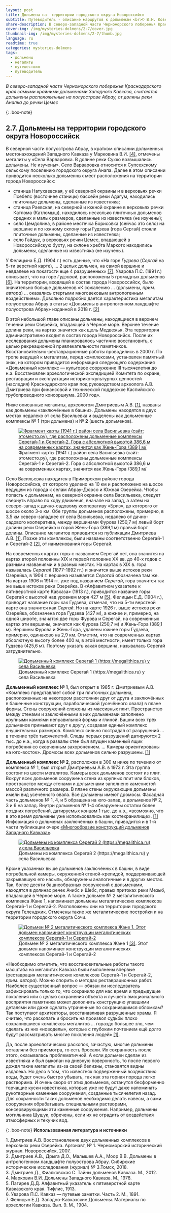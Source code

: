 ```yaml
---
layout: post
title: Дольмены на  территории городского округа Новороссийск
subtitle: Путеводитель - описание маршрутов к дольменам <br>© В.Н. Ковешников
share-description: В северо-западной части Черноморского побережья Краснодарского края самыми крайними дольменами Западного Кавказа, считаются дольмены расположенные на полуострове Абрау, от долины реки Анапка до речки Цемес.
cover-img: /img/mysteries-dolmens/2-7/cover.jpg
thumbnail-img: /img/mysteries-dolmens/2-7/thumb.jpg
language: ru
readtime: true
categories: mysteries-dolmens
tags:
  - дольмены
  - мегалиты
  - путешествия
  - путеводитель
---
```

_В северо-западной части Черноморского побережья Краснодарского края самыми крайними дольменами Западного Кавказа, считаются дольмены расположенные на полуострове Абрау, от долины реки Анапка до речки Цемес_

{: .box-note}
## 2.7. Дольмены на  территории городского округа Новороссийск

В северной части полуострова Абрау, в кратком описании дольменных местонахождений Западного Кавказа у Марковина В.И. [[4]](#2.7.-[4]), отмечены мегалиты у «Села Варваровка. В долине реки Сукко возвышались дольмены. Не изучены». Село Варваровка относится к Супсехскому сельскому поселению городского округа Анапа. Далее в этом описании приводится несколько дольменных мест расположения на территории города Новороссийск:

- станица Натухаевская, у её северной окраины и в верховьях речки Псебепс (восточнее станицы) бассейн реки Адагум, находились плиточные дольмены, сделанные из известняка;  
- станица Раевская, на северной и южной окраине в верховьях речки Катлома (Катломыш), находилось несколько плиточных дольменов средних и малых размеров, сделанные из известняка (не изучены);  
- село Цемдолина, в районе местечка Борисовка (сейчас это село) на вершине и по южному склону горы Гудзева (гора Сергай) стояли плиточные дольмены, сделанные из известняка;  
- село Гайдук, в верховьях речки Цемес, впадающей в Новороссийскую бухту, на склоне хребта Маркотх находились дольмены, сделанные из известняка (не изучены).  

У Фелицына Е.Д. (1904 г.) есть данные, что «На горе _Гудзева_ (_Сергай_ на 5-ти верстной карте), … 2 целых дольмен, на самой вершине и невдалеке на покатости еще 4 разрушенных» [[7]](#2.7.-[7]). Уварова П.С. (1891 г.) описывает, что на горе _Гудзовой_, расположены 5 громадных дольменов [[6]](#2.7.-[6]). На территории, входящей в состав города Новороссийск, было значительно больше дольменов «К сожалению … (дольмены, _прим. автора_) … оказались стертыми многовековым антропогенным воздействием». Довольно подробно дается характеристика мегалитам полуострова Абрау в статье «Дольмены в антропогенном ландшафте полуострова Абрау» изданной в 2018 г. [[2]](#2.7.-[2])

В этой небольшой главе описаны дольмены, находящиеся в верхнем течении реки Озерейка, впадающей в Чёрное море. Верхнее течение долина реки, на картах значится как щель Медвежья. Эта территория административно входит в состав города Новороссийск. После их исследования дольмены планировалось частично восстановить, с целью рекреационной привлекательности памятников. Восстановительно-реставрационные работы проводились в 2000 г. По тропе ведущей к мегалитам, перед комплексами, установлен памятный знак, на котором приводится информация следующего содержания «Дольменный комплекс — культовое сооружение III тысячелетия до н.э. Восстановлен археологической экспедицией Комитета по охране, реставрации и эксплуатации историко-культурных ценностей (наследия) Краснодарского края под руководством археолога А.В. Дмитриева при финансовой и технической поддержке Каспийского трубопроводного консорциума. 2000 год».

Ниже описанные мегалиты, археологом Дмитриевым А.В. [[1]](#2.7.-[1]), названы как дольмены «заключённые в башни». Дольмены находятся в двух местах недалеко от села Васильевка и выделены как дольменные комплексы № **1** (три дольмена) и № **2** (шесть дольменов).

<figure>
	<a title="Фрагмент карты (1941 г.) район села Васильевка (сайт: этоместо.ру), где расположены дольменные комплексы Серегай-1 и Серегай-2. Гора с абсолютной высотой 386,6 м на современных картах, значится как Жень-Гора /389,1 м/" href="/img/mysteries-dolmens/2-7/7.1.jpg"><img alt="Фрагмент карты (1941 г.) район села Васильевка (сайт: этоместо.ру), где расположены дольменные комплексы Серегай-1 и Серегай-2. Гора с абсолютной высотой 386,6 м на современных картах, значится как Жень-Гора /389,1 м/" src="/img/mysteries-dolmens/2-7/7.1-s.jpg"/></a>
	<figcaption>Фрагмент карты (1941 г.) район села Васильевка (сайт: этоместо.ру), где расположены дольменные комплексы Серегай-1 и Серегай-2. Гора с абсолютной высотой 386,6 м на современных картах, значится как Жень-Гора /389,1 м/</figcaption>
</figure>

Село Васильевка находится в Приморском районе города Новороссийска, от которого уделено на 10 км и расположено на шоссе ведущем из города к селам Абрау-Дюрсо и Южная Озерейка. Чтобы попасть к дольменам, на северной окраине села Васильевка, следует свернуть вправо по ходу движения, вначале на запад, а затем на северо-запад к дачно-садовому кооперативу «Бриз», до которого от шоссе около 3-х км. Обе группы дольменов расположены, примерно, в 3,5 км северо-западнее от села Васильевка, недалеко от дачно-садового кооператива, между вершинами Фурова (250,7 м) левый борт долины реки Озерейка и горой Жень-Гора (389,1 м) правый борт долины. Описание мегалитов приводится из публикации Дмитриева А.В. [[1]](#2.7.-[1]). Позже эти комплексы, были названы соответственно Серегай-1 и Серегай-2 [[2]](#2.7.-[2]), от наименования горы Серегай.

На современных картах горы с названием Серегай нет, она значится на картах второй половины ХIХ и первой половине ХХ вв. до 40-х годов с разными названиями и в разных местах. На картах в ХIХ в. гора называлась _Серагай_ (1877-1892 гг.) и значится выше истоков реки Озерейка, в 1904 г. вершина называется _Серогай_ обозначена там же. На картах 1906 и 1914 гг. уже под названием _Серегай_, гора значится так же выше истоков реки Озерейка. В «Алфавитном указателе к пятиверстной карте Кавказа» (1913 г.), приводится название горы Серегай с высотой над уровнем моря 427 м [[5]](#2.7.-[5]). Фелицын Е.Д. (1904 г.), приводит название горы как Гудзева, отмечая, что на 5-ти верстной карте она значится как _Сергай_. Но на карте 1926 г. выше истоков реки Озерейка, обозначена гора Гудзева (427 м), а южнее и, примерно, на одной широте, значатся две горы Фурова и Серегай, на современных картах эти вершины, значатся как Фурова (250,7 м) и Жень-Гора (389,1 м). Вершины Фурова и Жень-Гора, удалены южнее горы Гудзева, примерно, одинаково на 2,9 км. Отметим, что на современных картах абсолютную высоту более 400 м, в этой местности, имеет только гора Гудзева (425,6 м). Поэтому указать какая вершина, называлась Серегай затруднительно.

<figure>
	<a title="Дольменный комплекс Серегай 1 (https://megalithica.ru) у села Васильевка" href="/img/mysteries-dolmens/2-7/7.2.jpg"><img alt="Дольменный комплекс Серегай 1 (https://megalithica.ru) у села Васильевка" src="/img/mysteries-dolmens/2-7/7.2-s.jpg"/></a>
	<figcaption>Дольменный комплекс Серегай 1 (https://megalithica.ru) у села Васильевка</figcaption>
</figure>  

**Дольменный комплекс № 1**, был открыт в 1985 г. Дмитриевым А.В. «Комплекс представляет собой три плиточных дольмена, расположенных на некотором расстоянии друг от друга и заключённых в башенные конструкции, параболической (усечённого овала) в плане формы. Стены сооружений сложены из массивных плит. Пространство между стенами и заключёнными в них дольменами заполнено крупными камнями неправильной формы и глиной. Башни всех трёх дольменов примыкают друг к другу, создавая единый комплекс внушительных размеров. Комплекс сильно пострадал от разрушений … в течение трёх тысячелетий. Следы первых разрушений датируются 2 тыс. до н.э., когда в развалы стен был впущен каменный ящик погребения со скорченным захоронением. … Камеры ориентированы на юго-восток». Дромосы всех дольменов сильно разрушены. [[1]](#2.7.-[1])

**Дольменный комплекс № 2**, расположен в 300 м ниже по течению от комплекса № 1, был открыт Дмитриевым А.В. в 1973 г. Эта группа состоит из шести мегалитов. Камеры всех дольменов состоят из плит. Вокруг всех дольменов сооружена стена из крупных плит или блоков, пространство между стенами и дольменами заполнено каменистой массой различного размера. В плане стены окружающие дольмены имели вид усечённого овала. Все дольмены имеют дромосы. Фасадная часть дольменов № 1, 4, и 5 обращена на юго-запад, а дольменов № 2, 3 и 6 на запад. Внутри дольменов № 1-4 обнаружены остатки более поздних погребений, датируемых концом 1 тыс. до н.э., «возможно, что в это время дольмены уже использовались как костехранилище». [[1]](#2.7.-[1]) Информация о дольменах заключённых в башни, приводится и в 1-й части публикации очерк [«Многообразие конструкций дольменов Западного Кавказа»](/mysteries-dolmens/ch1p6/).

<figure>
	<a title="Дольмены из комплекса Серегай 2 (https://megalithica.ru) у села Васильевка" href="/img/mysteries-dolmens/2-7/7.3.jpg"><img alt="Дольмены из комплекса Серегай 2 (https://megalithica.ru) у села Васильевка" src="/img/mysteries-dolmens/2-7/7.3-s.jpg"/></a>
	<figcaption>Дольмены из комплекса Серегай 2 (https://megalithica.ru) у села Васильевка</figcaption>
</figure>

Кроме указанных выше дольменов заключённых в башни, в виде погребальной камеры, окруженной стеной-крепидой, поддерживающей закрывавшую его насыпь, обнаружены аналогичные и в других местах. Так, более десяти башнеобразных сооружений с дольменами, находятся в долинах речек Ачибс и Шебс, правых притоках реки Мезыб, впадающей в Чёрное море. А также дольмен № 2 мегалитического комплекса Жане 1, напоминает дольмены мегалитических комплексов Серегай-1 и Серегай-2. Расположены они на территории городского округа Геленджик. Отмечены такие же мегалитические постройки и на территории городского округа Сочи.

<figure>
	<a title="Дольмен № 2 мегалитического комплекса Жане 1 . Этот дольмен напоминает конструкции мегалитических комплексов  Серегай-1 и Серегай-2" href="/img/mysteries-dolmens/2-7/7.6.jpg"><img alt="Дольмен № 2 мегалитического комплекса Жане 1. Этот дольмен напоминает конструкции мегалитических комплексов  Серегай-1 и Серегай-2" src="/img/mysteries-dolmens/2-7/7.6-s.jpg"/></a>
	<figcaption>Дольмен № 2 мегалитического комплекса Жане 1 <a href="#2.7.-[3]">[3]</a>. Этот дольмен напоминает конструкции мегалитических комплексов  Серегай-1 и Серегай-2</figcaption>
</figure>  

«Необходимо отметить, что восстановительные работы такого масштаба на мегалитах Кавказа были выполнены впервые (реставрация мегалитических комплексов Серегай-1 и Серегай-2, _прим. автора_). Можно спорить о методах реставрационных работ. Наиболее существенный вопрос — обязан ли исследователь зафиксировать только то, что сохранило для нас время и предыдущие поколения или с целью сохранения объекта и лучшего эмоционального восприятия памятника может дополнить конструкцию упавшими деталями или даже сделать утраченные по сохранившимся обломкам? Так поступают архитекторы, восстанавливая разрушенные храмы. Я считаю, что раскопать и бросить на произвол судьбы плохо сохранившиеся комплексы мегалитов ... гораздо большее зло, чем сделать из них «новоделы», которые с глубоким почтением ещё долго будут рассматривать многие поколения людей» [[1]](#2.7.-[1]).

Да, после археологических раскопок, зачастую, многие дольмены оставляли без присмотра, то есть бросали. Их сохранность после этого, оказывалась проблематичной. А если дольмен сделан из известняка и был выкопан на дневную поверхность, то после первого дождя такие мегалиты из-за своей белизны, становятся видны издалека. Но дело в том, что известняк подверженный воздействию воды, будет очень быстро убывать, так как эта горная порода легко растворима. И очень скоро от этих дольменов, останутся бесформенно торчащие куски известняка, которые уже не будут даже напоминать рукотворные каменные сооружения, созданные тысячелетия назад. Для сохранности таких дольменов необходимо делать навесы, а сами сооружения обрабатывать специальными растворами, консервирующими эти каменные сооружения. Например, дольмены могильника Шушук, обречены, если их не оградить от воздействия атмосферных и текучих вод.

{: .box-note}
**Использованная литература и источники**

<a name="2.7.-[1]"></a>1. Дмитриев А.В. Восстановление двух дольменных комплексов в верховьях реки Озерейка. Аргонавт, № 1. Черноморский исторический журнал. Новороссийск, 2007.  
<a name="2.7.-[2]"></a>2. Дмитриев А.В., Дрыга Д.О., Малышев А.А., Моор В.В. Дольмены в антропогенном ландшафте полуострова Абрау. Сибирские исторические исследования (журнал) № 3.Томск, 2018.  
<a name="2.7.-[3]"></a>3. Дмитриев Д., Фиалковская С. Тайны дольменов Кавказа. М., 2012.  
<a name="2.7.-[4]"></a>4. Марковин В.И. Дольмены Западного Кавказа. М., 1978.  
<a name="2.7.-[5]"></a>5. Пагирев Д.Д. Алфавитный указатель к пятиверстной карте Кавказского края. Тифлис, 1913.  
<a name="2.7.-[6]"></a>6. Уварова П.С. Кавказ — путевые заметки. Часть 2. М., 1891.  
<a name="2.7.-[7]"></a>7. Фелицын Е.Д. Западно-Кавказские Дольмены. Материалы по археологии Кавказа. Вып. 9. М., 1904.
